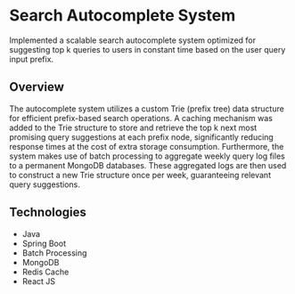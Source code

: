 # Search Autocomplete System

Implemented a scalable search autocomplete system optimized for suggesting top k queries to users in constant time based on the user query input prefix.

## Overview
The autocomplete system utilizes a custom Trie (prefix tree) data structure 
for efficient prefix-based search operations. A caching mechanism was added to the Trie structure to store and retrieve the top k next
most promising query suggestions at each prefix node, significantly reducing response times at the cost of extra storage consumption.
Furthermore, the system makes use of batch processing to aggregate weekly query log files to a permanent MongoDB databases. 
These aggregated logs are then used to construct a new Trie structure once per week, guaranteeing relevant query suggestions.




## Technologies
- Java
- Spring Boot
- Batch Processing
- MongoDB
- Redis Cache
- React JS
